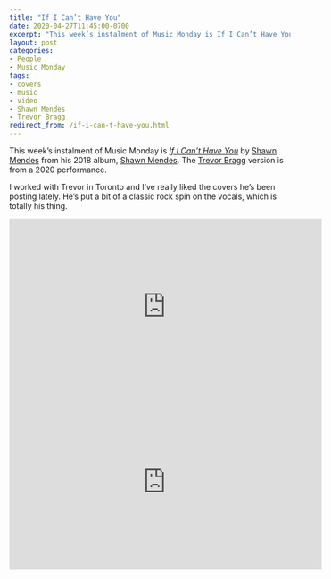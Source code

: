 ```yaml
---
title: "If I Can’t Have You"
date: 2020-04-27T11:45:00-0700
excerpt: "This week’s instalment of Music Monday is If I Can’t Have You. The 2018 Shawn Mendes original and a 2020 cover by Trevor Bragg."
layout: post
categories:
- People
- Music Monday
tags:
- covers
- music
- video
- Shawn Mendes
- Trevor Bragg
redirect_from: /if-i-can-t-have-you.html
---
```

This week’s instalment of Music Monday is [_If I Can’t Have You_](https://en.wikipedia.org/wiki/If_I_Can%27t_Have_You_(Shawn_Mendes_song)) by
[Shawn Mendes](http://shawnmendesofficial.com/) from his 2018 album,
[Shawn Mendes](https://en.wikipedia.org/wiki/Shawn_Mendes_(album)). The [Trevor Bragg](https://www.youtube.com/channel/UCklo2D-YdxppQwR7LxLo4ww)
version is from a 2020 performance.

I worked with Trevor in Toronto and I’ve really liked the covers he’s been posting lately. He’s put a bit of a classic rock spin on the vocals, which is totally his thing.

<div class="video-container">
<iframe width="560" height="315" src="https://www.youtube.com/embed/oTJ-oqwxdZY" frameborder="0" allowfullscreen title="Video: If I Can’t Have You by Shawn Mendes"></iframe>
</div>

<div class="video-container">
<iframe width="560" height="315" src="https://www.youtube.com/embed/5eJKo_9-oWo" frameborder="0" allowfullscreen title="Video: If I Can’t Have You by Trevor Bragg"></iframe>
</div>
